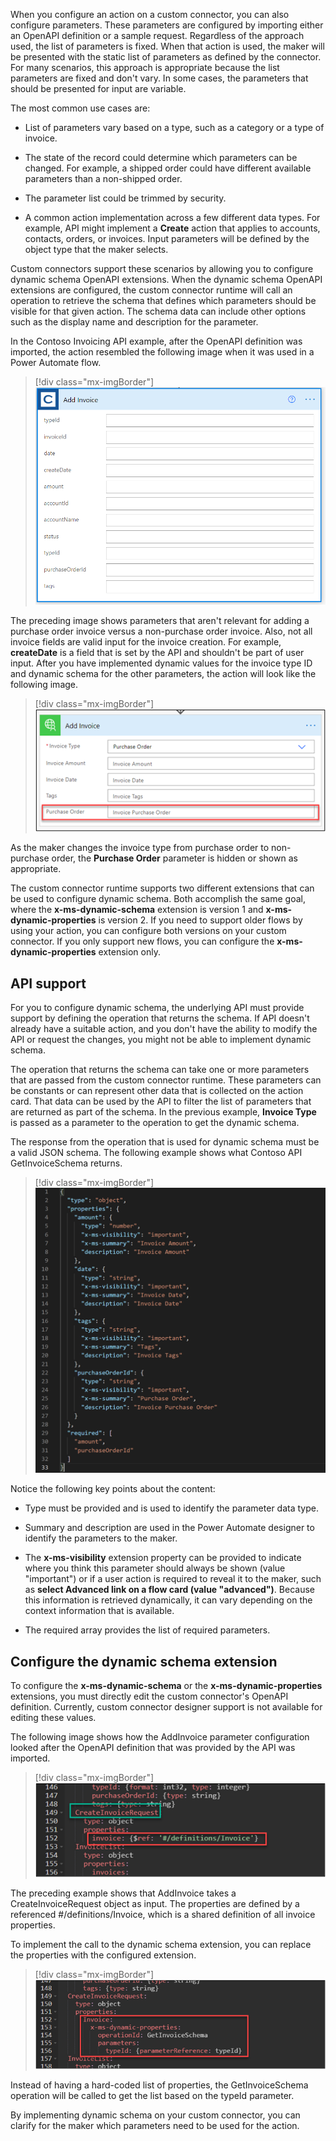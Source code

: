 When you configure an action on a custom connector, you can also configure parameters. These parameters are configured by importing either an OpenAPI definition or a sample request. Regardless of the approach used, the list of parameters is fixed. When that action is used, the maker will be presented with the static list of parameters as defined by the connector. For many scenarios, this approach is appropriate because the list parameters are fixed and don't vary. In some cases, the parameters that should be presented for input are variable. 

The most common use cases are:

-   List of parameters vary based on a type, such as a category or a type of invoice.

-   The state of the record could determine which parameters can be changed. For example, a shipped order could have different available parameters than a non-shipped order.

-   The parameter list could be trimmed by security.

-   A common action implementation across a few different data types. For example, API might implement a **Create** action that applies to accounts, contacts, orders, or invoices. Input parameters will be defined by the object type that the maker selects.

Custom connectors support these scenarios by allowing you to configure dynamic schema OpenAPI extensions. When the dynamic schema OpenAPI extensions are configured, the custom connector runtime will call an operation to retrieve the schema that defines which parameters should be visible for that given action. The schema data can include other options such as the display name and description for the parameter.

In the Contoso Invoicing API example, after the OpenAPI definition was imported, the action resembled the following image when it was used in a Power Automate flow.

> [!div class="mx-imgBorder"]
> [![Screenshot showing the action without extensions configured.](../media/action-example.png)](../media/action-example.png#lightbox)

The preceding image shows parameters that aren't relevant for adding a purchase order invoice versus a non-purchase order invoice. Also, not all invoice fields are valid input for the invoice creation. For example, **createDate** is a field that is set by the API and shouldn't be part of user input. After you have implemented dynamic values for the invoice type ID and dynamic schema for the other parameters, the action will look like the following image.

> [!div class="mx-imgBorder"]
> [![Screenshot of the custom connector action with purchase order field visible.](../media/dynamic-values-implemented-example.png)](../media/dynamic-values-implemented-example.png#lightbox)

As the maker changes the invoice type from purchase order to non-purchase order, the **Purchase Order** parameter is hidden or shown as appropriate.

The custom connector runtime supports two different extensions that can be used to configure dynamic schema. Both accomplish the same goal, where the **x-ms-dynamic-schema** extension is version 1 and **x-ms-dynamic-properties** is version 2. If you need to support older flows by using your action, you can configure both versions on your custom connector. If you only support new flows, you can configure the **x-ms-dynamic-properties** extension only.

## API support

For you to configure dynamic schema, the underlying API must provide support by defining the operation that returns the schema. If API doesn't already have a suitable action, and you don't have the ability to modify the API or request the changes, you might not be able to implement dynamic schema.

The operation that returns the schema can take one or more parameters that are passed from the custom connector runtime. These parameters can be constants or can represent other data that is collected on the action card. That data can be used by the API to filter the list of parameters that are returned as part of the schema. In the previous example, **Invoice Type** is passed as a parameter to the operation to get the dynamic schema.

The response from the operation that is used for dynamic schema must be a valid JSON schema. The following example shows what Contoso API GetInvoiceSchema returns.

> [!div class="mx-imgBorder"]
> [![Screenshot showing the output from the API get dynamic schema operation.](../media/return-example.png)](../media/return-example.png#lightbox)

Notice the following key points about the content:

-   Type must be provided and is used to identify the parameter data type.

-   Summary and description are used in the Power Automate designer to identify the parameters to the maker.

-   The **x-ms-visibility** extension property can be provided to indicate where you think this parameter should always be shown (value "important") or if a user action is required to reveal it to the maker, such as **select Advanced link on a flow card (value "advanced")**. Because this information is retrieved dynamically, it can vary depending on the context information that is available.

-   The required array provides the list of required parameters.

## Configure the dynamic schema extension

To configure the **x-ms-dynamic-schema** or the **x-ms-dynamic-properties** extensions, you must directly edit the custom connector's OpenAPI definition. Currently, custom connector designer support is not available for editing these values.

The following image shows how the AddInvoice parameter configuration looked after the OpenAPI definition that was provided by the API was imported.

> [!div class="mx-imgBorder"]
> [![Screenshot of the Swagger editor before editing.](../media/add-invoice-parameter.png)](../media/add-invoice-parameter.png#lightbox)

The preceding example shows that AddInvoice takes a CreateInvoiceRequest object as input. The properties are defined by a referenced #/definitions/Invoice, which is a shared definition of all invoice properties.

To implement the call to the dynamic schema extension, you can replace the properties with the configured extension.

> [!div class="mx-imgBorder"]
> [![Screenshot of the Swagger editor after editing.](../media/configured-extension.png)](../media/configured-extension.png#lightbox)

Instead of having a hard-coded list of properties, the GetInvoiceSchema operation will be called to get the list based on the typeId parameter.

By implementing dynamic schema on your custom connector, you can clarify for the maker which parameters need to be used for the action.
